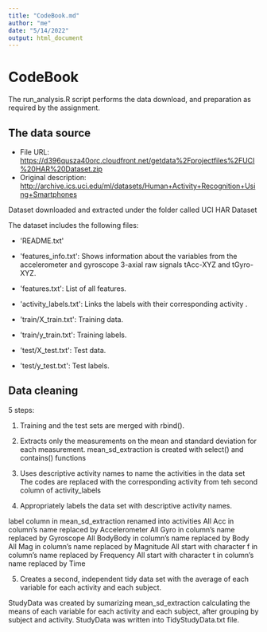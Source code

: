 ```yaml
---
title: "CodeBook.md"
author: "me"
date: "5/14/2022"
output: html_document
---
```




# CodeBook

The run_analysis.R script performs the data download, and preparation as required by the assignment.

## The data source

* File URL: https://d396qusza40orc.cloudfront.net/getdata%2Fprojectfiles%2FUCI%20HAR%20Dataset.zip
* Original description: http://archive.ics.uci.edu/ml/datasets/Human+Activity+Recognition+Using+Smartphones

Dataset downloaded and extracted under the folder called UCI HAR Dataset

The dataset includes the following files:

- 'README.txt'

- 'features_info.txt': Shows information about the variables from the accelerometer and gyroscope 3-axial raw signals tAcc-XYZ and tGyro-XYZ.

- 'features.txt': List of all features.

- 'activity_labels.txt': Links the  labels with their corresponding activity .

- 'train/X_train.txt': Training data.

- 'train/y_train.txt': Training labels.

- 'test/X_test.txt': Test data.

- 'test/y_test.txt': Test labels.

## Data cleaning

5 steps:

1. Training and the test sets are merged with rbind().

2. Extracts only the measurements on the mean and standard deviation for each measurement.
  mean_sd_extraction is created with select() and contains() functions

3. Uses descriptive activity names to name the activities in the data set
  The codes are replaced with the corresponding activity from teh second column of  activity_labels 
  
  
4. Appropriately labels the data set with descriptive activity names.

label  column in mean_sd_extraction renamed into activities
All Acc in column’s name replaced by Accelerometer
All Gyro in column’s name replaced by Gyroscope
All BodyBody in column’s name replaced by Body
All Mag in column’s name replaced by Magnitude
All start with character f in column’s name replaced by Frequency
All start with character t in column’s name replaced by Time


5. Creates a second, independent tidy data set with the average of each variable for each activity and each subject.

StudyData  was created by sumarizing mean_sd_extraction calculating the means of each variable for each activity and each subject, after grouping by subject and activity.
StudyData was written into TidyStudyData.txt file.